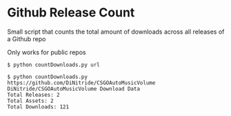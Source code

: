 # Github Release Count

Small script that counts the total amount of downloads across all releases of a Github repo

Only works for public repos

```
$ python countDownloads.py url
```

```
$ python countDownloads.py https://github.com/DiNitride/CSGOAutoMusicVolume
DiNitride/CSGOAutoMusicVolume Download Data
Total Releases: 2
Total Assets: 2
Total Downloads: 121
```
